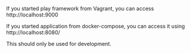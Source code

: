 If you started play framework from Vagrant, you can access http://localhost:9000

If you started application from docker-compose, you can access it using http://localhost:8080/

This should only be used for development.